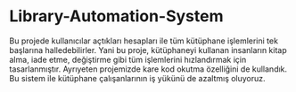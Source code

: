 # Library-Automation-System

Bu projede kullanıcılar açtıkları hesapları ile tüm kütüphane işlemlerini tek başlarına halledebilirler. Yani bu proje, kütüphaneyi kullanan insanların kitap alma, iade etme, değiştirme gibi tüm işlemlerini hızlandırmak için tasarlanmıştır. Ayrıyeten projemizde kare kod okutma özelliğini de kullandık. Bu sistem ile kütüphane çalışanlarının iş yükünü de azaltmış oluyoruz. 
